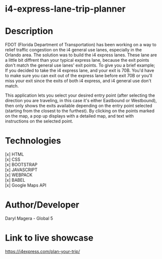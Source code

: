 # i4-express-lane-trip-planner

# Description

FDOT (Florida Department of Transportation) has been working on a way to relief traffic congestion on the i4 general use lanes, especially in the Orlando area. The solution was to build the i4 express lanes. These lane are a little bit diffrent than your typical express lane, because the exit points don't match the general use lanes' exit points. To give you a brief example; If you decided to take the i4 express lane, and your exit is 70B. You'd have to make sure you can exit out of the express lane before exit 70B or you'll miss your exit since the exits of both i4 express, and i4 general use don't match.

This application lets you select your desired entry point (after selecting the direction you are traveling, in this case it's either Eastbound or Westbound), then only shows the exits available depending on the entry point selected (starting from the closest to the furthest). By clicking on the points marked on the map, a pop up displays with a detailed map, and text with instructions on the selected point.

# Technologies

[x] HTML<br>
[x] CSS<br>
[x] BOOTSTRAP<br>
[x] JAVASCRIPT<br>
[x] WEBPACK<br>
[x] BABEL<br>
[x] Google Maps API

# Author/Developer

Daryl Magera - Global 5

# Link to live showcase

https://i4express.com/plan-your-trip/
